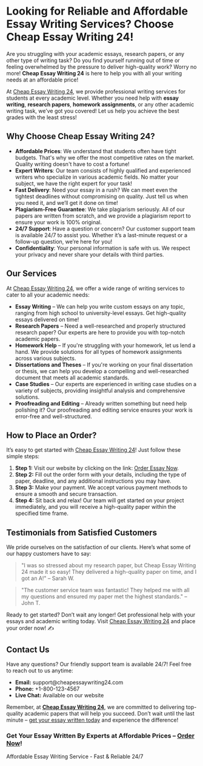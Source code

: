 <h1>Looking for Reliable and Affordable Essay Writing Services? Choose Cheap Essay Writing 24!</h1>

<p>Are you struggling with your academic essays, research papers, or any other type of writing task? Do you find yourself running out of time or feeling overwhelmed by the pressure to deliver high-quality work? Worry no more! <strong>Cheap Essay Writing 24</strong> is here to help you with all your writing needs at an affordable price!</p>

<p>At <a href="https://tinyurl.com/topessay?keyword=cheap+essay+writing+24" target="_blank">Cheap Essay Writing 24</a>, we provide professional writing services for students at every academic level. Whether you need help with <strong>essay writing</strong>, <strong>research papers</strong>, <strong>homework assignments</strong>, or any other academic writing task, we’ve got you covered! Let us help you achieve the best grades with the least stress!</p>

<h2>Why Choose Cheap Essay Writing 24?</h2>

<ul>
  <li><strong>Affordable Prices</strong>: We understand that students often have tight budgets. That's why we offer the most competitive rates on the market. Quality writing doesn't have to cost a fortune!</li>
  <li><strong>Expert Writers</strong>: Our team consists of highly qualified and experienced writers who specialize in various academic fields. No matter your subject, we have the right expert for your task!</li>
  <li><strong>Fast Delivery</strong>: Need your essay in a rush? We can meet even the tightest deadlines without compromising on quality. Just tell us when you need it, and we’ll get it done on time!</li>
  <li><strong>Plagiarism-Free Guarantee</strong>: We take plagiarism seriously. All of our papers are written from scratch, and we provide a plagiarism report to ensure your work is 100% original.</li>
  <li><strong>24/7 Support</strong>: Have a question or concern? Our customer support team is available 24/7 to assist you. Whether it’s a last-minute request or a follow-up question, we’re here for you!</li>
  <li><strong>Confidentiality</strong>: Your personal information is safe with us. We respect your privacy and never share your details with third parties.</li>
</ul>

<h2>Our Services</h2>

<p>At <a href="https://tinyurl.com/topessay?keyword=cheap+essay+writing+24" target="_blank">Cheap Essay Writing 24</a>, we offer a wide range of writing services to cater to all your academic needs:</p>

<ul>
  <li><strong>Essay Writing</strong> – We can help you write custom essays on any topic, ranging from high school to university-level essays. Get high-quality essays delivered on time!</li>
  <li><strong>Research Papers</strong> – Need a well-researched and properly structured research paper? Our experts are here to provide you with top-notch academic papers.</li>
  <li><strong>Homework Help</strong> – If you're struggling with your homework, let us lend a hand. We provide solutions for all types of homework assignments across various subjects.</li>
  <li><strong>Dissertations and Theses</strong> – If you're working on your final dissertation or thesis, we can help you develop a compelling and well-researched document that meets all academic standards.</li>
  <li><strong>Case Studies</strong> – Our experts are experienced in writing case studies on a variety of subjects, providing insightful analysis and comprehensive solutions.</li>
  <li><strong>Proofreading and Editing</strong> – Already written something but need help polishing it? Our proofreading and editing service ensures your work is error-free and well-structured.</li>
</ul>

<h2>How to Place an Order?</h2>

<p>It’s easy to get started with <a href="https://tinyurl.com/topessay?keyword=cheap+essay+writing+24" target="_blank">Cheap Essay Writing 24</a>! Just follow these simple steps:</p>

<ol>
  <li><strong>Step 1:</strong> Visit our website by clicking on the link: <a href="https://tinyurl.com/topessay?keyword=cheap+essay+writing+24" target="_blank">Order Essay Now</a>.</li>
  <li><strong>Step 2:</strong> Fill out the order form with your details, including the type of paper, deadline, and any additional instructions you may have.</li>
  <li><strong>Step 3:</strong> Make your payment. We accept various payment methods to ensure a smooth and secure transaction.</li>
  <li><strong>Step 4:</strong> Sit back and relax! Our team will get started on your project immediately, and you will receive a high-quality paper within the specified time frame.</li>
</ol>

<h2>Testimonials from Satisfied Customers</h2>

<p>We pride ourselves on the satisfaction of our clients. Here’s what some of our happy customers have to say:</p>

<blockquote>
  <p>"I was so stressed about my research paper, but Cheap Essay Writing 24 made it so easy! They delivered a high-quality paper on time, and I got an A!" – Sarah W.</p>
</blockquote>

<blockquote>
  <p>"The customer service team was fantastic! They helped me with all my questions and ensured my paper met the highest standards." – John T.</p>
</blockquote>

<p>Ready to get started? Don’t wait any longer! Get professional help with your essays and academic writing today. Visit <a href="https://tinyurl.com/topessay?keyword=cheap+essay+writing+24" target="_blank">Cheap Essay Writing 24</a> and place your order now! ✍️</p>

<h2>Contact Us</h2>

<p>Have any questions? Our friendly support team is available 24/7! Feel free to reach out to us anytime:</p>

<ul>
  <li><strong>Email:</strong> support@cheapessaywriting24.com</li>
  <li><strong>Phone:</strong> +1-800-123-4567</li>
  <li><strong>Live Chat:</strong> Available on our website</li>
</ul>

<p>Remember, at <a href="https://tinyurl.com/topessay?keyword=cheap+essay+writing+24" target="_blank"><strong>Cheap Essay Writing 24</strong></a>, we are committed to delivering top-quality academic papers that will help you succeed. Don’t wait until the last minute – <a href="https://tinyurl.com/topessay?keyword=cheap+essay+writing+24" target="_blank">get your essay written today</a> and experience the difference!</p>

<h3>Get Your Essay Written By Experts at Affordable Prices – <a href="https://tinyurl.com/topessay?keyword=cheap+essay+writing+24" target="_blank"><strong>Order Now</strong></a>!</h3>
Affordable Essay Writing Service - Fast &amp; Reliable 24/7
